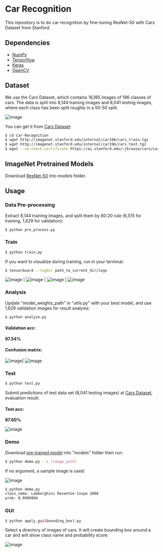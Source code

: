 # Car Recognition


This repository is to do car recognition by fine-tuning ResNet-50 with Cars Dataset from Stanford.


## Dependencies

- [NumPy](http://docs.scipy.org/doc/numpy-1.10.1/user/install.html)
- [Tensorflow](https://www.tensorflow.org/versions/r0.8/get_started/os_setup.html)
- [Keras](https://keras.io/#installation)
- [OpenCV](https://opencv-python-tutroals.readthedocs.io/en/latest/)

## Dataset

We use the Cars Dataset, which contains 16,185 images of 196 classes of cars. The data is split into 8,144 training images and 8,041 testing images, where each class has been split roughly in a 50-50 split.

 ![image](https://github.com/foamliu/Car-Recognition/raw/master/images/random.jpg)

You can get it from [Cars Dataset](https://ai.stanford.edu/~jkrause/cars/car_dataset.html):

```bash
$ cd Car-Recognition
$ wget http://imagenet.stanford.edu/internal/car196/cars_train.tgz
$ wget http://imagenet.stanford.edu/internal/car196/cars_test.tgz
$ wget --no-check-certificate https://ai.stanford.edu/~jkrause/cars/car_devkit.tgz
```

## ImageNet Pretrained Models

Download [ResNet-50](https://github.com/fchollet/deep-learning-models/releases/download/v0.2/resnet50_weights_tf_dim_ordering_tf_kernels.h5) into models folder.

## Usage

### Data Pre-processing
Extract 8,144 training images, and split them by 80:20 rule (6,515 for training, 1,629 for validation):
```bash
$ python pre_process.py
```

### Train
```bash
$ python train.py
```

If you want to visualize during training, run in your terminal:
```bash
$ tensorboard --logdir path_to_current_dir/logs
```

 ![image](https://github.com/Usman-Ghani123/Car-Recognition/blob/master/Accuracy_Loss/acc.PNG) |  ![image](https://github.com/Usman-Ghani123/Car-Recognition/blob/master/Accuracy_Loss/loss.PNG) | ![image](https://github.com/Usman-Ghani123/Car-Recognition/blob/master/Accuracy_Loss/val_acc.PNG) | ![image](https://github.com/Usman-Ghani123/Car-Recognition/blob/master/Accuracy_Loss/val_loss.PNG)

### Analysis
Update "model_weights_path" in "utils.py" with your best model, and use 1,629 validation images for result analysis:
```bash
$ python analyze.py
```

#### Validation acc:
**97.54%**

#### Confusion matrix:

 ![image](https://github.com/Usman-Ghani123/Car-Recognition/blob/master/Confusion%20Matrix/Normalized%20Confusion%20matrix.png)| ![image](https://github.com/Usman-Ghani123/Car-Recognition/blob/master/Confusion%20Matrix/confusion%20matrix.png)


### Test
```bash
$ python test.py
```

Submit predictions of test data set (8,041 testing images) at [Cars Dataset](https://ai.stanford.edu/~jkrause/cars/car_dataset.html), evaluation result:

#### Test acc:
**87.60%**

 ![image](https://github.com/Usman-Ghani123/Car-Recognition/blob/master/Capture.JPG)

### Demo
Download [pre-trained model](https://drive.google.com/file/d/1K7NRmwlTenyerFrW-mrevRuDaNuHDItu/view?usp=sharing) into "models" folder then run:

```bash
$ python demo.py --i [image_path]
```
If no argument, a sample image is used:

 ![image](https://github.com/foamliu/Car-Recognition/raw/master/images/samples/07647.jpg)

```bash
$ python demo.py
class_name: Lamborghini Reventon Coupe 2008
prob: 0.9999994
```
### GUI

```bash
$ python apply_gui(bounding_box).py  
```
Select a directory of images of cars. It will create bounding box around a car and will show class name and probability score:

![image](https://github.com/Usman-Ghani123/Car-Recognition/blob/master/gui_capture.JPG)


